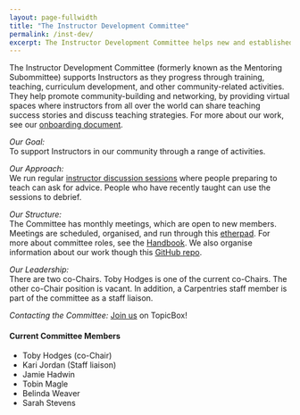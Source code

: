 ```yaml
---
layout: page-fullwidth
title: "The Instructor Development Committee"
permalink: /inst-dev/
excerpt: The Instructor Development Committee helps new and established Instructors.
---
```


The Instructor Development Committee (formerly known as the Mentoring Subommittee) supports Instructors as they progress 
through training, teaching, curriculum development,
and other community-related activities. They help promote community-building and networking, by 
providing virtual spaces where instructors from all over the world can share teaching success stories and 
discuss teaching strategies. For more about our work, see our [onboarding document](https://docs.carpentries.org/topic_folders/mentoring/discussion_session.html).

_Our Goal:_    
To support Instructors in our community through a range of activities. 

_Our Approach:_    
We run regular [instructor discussion sessions](https://pad.carpentries.org/instructor-discussion) where people preparing to teach can ask for advice. People who have recently taught can use the sessions to debrief.

_Our Structure:_    
The Committee has monthly meetings, which are open to new members. Meetings are scheduled, organised, and 
run through this [etherpad](https://pad.carpentries.org/scf-mentoring).
For more about committee roles, see the [Handbook](https://docs.carpentries.org/topic_folders/mentoring/mentoring-subcommittee-roles.html#discussion-session-coordinators). We also organise information about our work though this [GitHub repo](https://github.com/carpentries/mentoring).

_Our Leadership:_    
There are two co-Chairs. Toby Hodges is one of the current co-Chairs. The other co-Chair position is vacant.
In addition, a Carpentries staff member is part of the committee as a staff liaison.

_Contacting the Committee:_
[Join us](https://carpentries.topicbox.com/groups/instructor-development) on TopicBox!


#### Current Committee Members

* Toby Hodges (co-Chair)
* Kari Jordan (Staff liaison)
* Jamie Hadwin
* Tobin Magle
* Belinda Weaver
* Sarah Stevens
